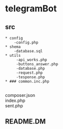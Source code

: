 # telegramBot
## src  
    * config  
        -config.php  
    * shema  
        -database.sql  
    * utils  
         -api_works.php
         -buttons_answer.php	
         -database.php  
         -request.php  
         -tesponse.php  
    * ### common.inc.php  
##
   
composer.json  
index.php  
sent.php    
## README.DM    

     